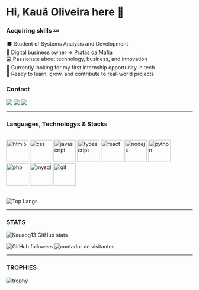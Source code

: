 # Hi, Kauã Oliveira here 🧊
### Acquiring skills 💤

🎓 Student of Systems Analysis and Development  
💼 Digital business owner -> [Pratas da Máfia](https://www.pratasdamafia.com.br)  
💻 Passionate about technology, business, and innovation  
🚀 Currently looking for my first internship opportunity in tech  
🌱 Ready to learn, grow, and contribute to real-world projects

<h3>Contact</h3>

<div> 
  <a href="https://www.linkedin.com/in/kau%C3%A3-oliveira-7a099b270/" target="_blank"><img src="https://img.shields.io/badge/-LinkedIn-%230077B5?style=for-the-badge&logo=linkedin&logoColor=white" target="_blank"></a>
    <a href = "mailto:kauaogsenac@gmail.com"><img src="https://img.shields.io/badge/-Gmail-%23333?style=for-the-badge&logo=gmail&logoColor=white" target="_blank"></a>
    <a href="https://www.instagram.com/oliveirab.13/" target="_blank"><img src="https://img.shields.io/badge/-Instagram-%23E4405F?style=for-the-badge&logo=instagram&logoColor=white" target="_blank"></a>
</div>

---

<h3>Languages, Technologys & Stacks</h3>

<div style="display": inline_block><br/>
    <img alig="center" alt = "html5"  src="https://cdn.jsdelivr.net/gh/devicons/devicon@latest/icons/html5/html5-original.svg" height=60px/>
    <img alig="center" alt = "css" src="https://cdn.jsdelivr.net/gh/devicons/devicon@latest/icons/css3/css3-original.svg" height=60px />
    <img alig="center" alt = "javascript" src="https://cdn.jsdelivr.net/gh/devicons/devicon@latest/icons/javascript/javascript-original.svg" height=60px />
    <img alig="center" alt = "typescript" src="https://cdn.jsdelivr.net/gh/devicons/devicon@latest/icons/typescript/typescript-original.svg" height=60px />
    <img alig="center" alt = "react" src="https://cdn.jsdelivr.net/gh/devicons/devicon@latest/icons/react/react-original.svg" height=60px />
    <img alig="center" alt = "nodejs" src="https://cdn.jsdelivr.net/gh/devicons/devicon@latest/icons/nodejs/nodejs-original.svg" height=60px />
    <img alig="center" alt = "python" src="https://cdn.jsdelivr.net/gh/devicons/devicon@latest/icons/python/python-original.svg" height=60px />
    <img alig="center" alt = "php" src="https://cdn.jsdelivr.net/gh/devicons/devicon@latest/icons/php/php-original.svg" height=60px />
    <img alig="center" alt = "mysql" src="https://cdn.jsdelivr.net/gh/devicons/devicon@latest/icons/mysql/mysql-original.svg" height=60px />
    <img alig="center" alt="git"src="https://cdn.jsdelivr.net/gh/devicons/devicon/icons/git/git-original.svg" height="60"/>
</div>
<br>

![Top Langs](https://github-readme-stats.vercel.app/api/top-langs/?username=Kauaog13&layout=compact&theme=tokyonight)

---

### STATS

![Kauaog13 GitHub stats](https://github-readme-stats.vercel.app/api?username=Kauaog13&show_icons=true&theme=tokyonight) 

![GitHub followers](https://img.shields.io/github/followers/kauaog13?label=Seguidores&style=social) <img src="https://komarev.com/ghpvc/?username=Kauaog13&label=Visitors&color=0e75b6&style=flat" alt="contador de visitantes"/>

---

### TROPHIES
 
![trophy](https://github-profile-trophy.vercel.app/?username=kauaog13&theme=onedark)
